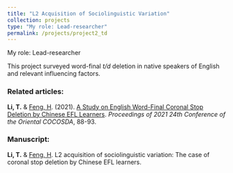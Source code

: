 ```yaml
---
title: "L2 Acquisition of Sociolinguistic Variation"
collection: projects
type: "My role: Lead-researcher"
permalink: /projects/project2_td
---
```


My role: Lead-researcher

This project surveyed word-final _t/d_ deletion in native speakers of English and relevant influencing factors.

### Related articles:

**Li, T.** & [Feng, H](http://tjusfl.tju.edu.cn/info/1178/3038.htm). (2021). [A Study on English Word-Final Coronal Stop Deletion by Chinese EFL Learners](http://litonglinguistics.github.io/files/Paper1.pdf). _Proceedings of 2021 24th Conference of the Oriental COCOSDA_, 88-93.

### Manuscript:
**Li, T.** & [Feng, H](http://tjusfl.tju.edu.cn/info/1178/3038.htm). L2 acquisition of sociolinguistic variation: The case of coronal stop deletion by Chinese EFL learners.
